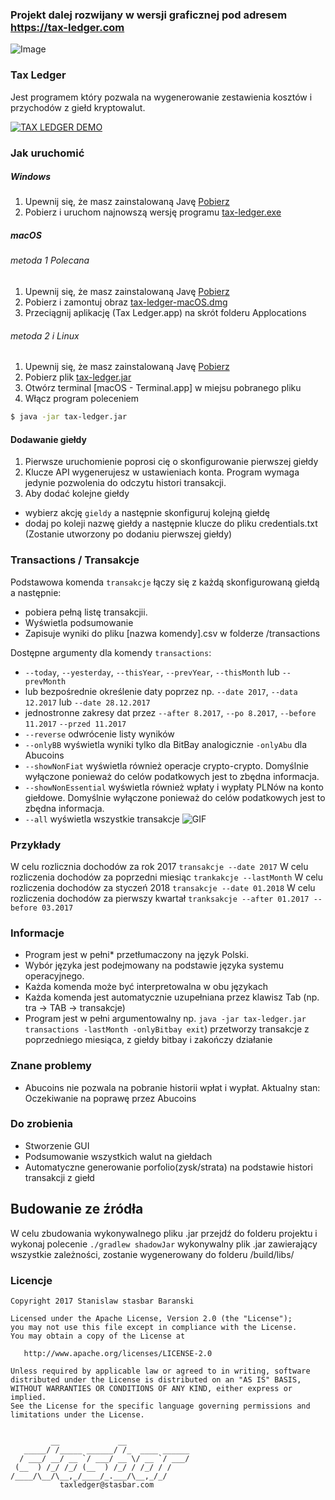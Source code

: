 ### Projekt dalej rozwijany w wersji graficznej pod adresem https://tax-ledger.com

![Image](https://i.imgur.com/wBVi8X4.png)
### Tax Ledger
Jest programem który pozwala na wygenerowanie zestawienia kosztów i przychodów z giełd kryptowalut.  

[![TAX LEDGER DEMO](https://img.youtube.com/vi/9FUEPTlwf4w/0.jpg)](https://www.youtube.com/watch?v=9FUEPTlwf4w)


### Jak uruchomić

##### Windows
1. Upewnij się, że masz zainstalowaną Javę [Pobierz](https://www.java.com/pl/download/)
2. Pobierz i uruchom najnowszą wersję programu [tax-ledger.exe](https://github.com/stasbar/tax-ledger-cli/releases/download/v1.1.4/tax-ledger-windows.exe)
##### macOS
###### metoda 1 Polecana
1. Upewnij się, że masz zainstalowaną Javę [Pobierz](https://www.java.com/pl/download/)
2. Pobierz i zamontuj obraz [tax-ledger-macOS.dmg](https://github.com/stasbar/tax-ledger-cli/releases/download/v1.1.4/tax-ledger-macOS.dmg)
3. Przeciągnij aplikację (Tax Ledger.app) na skrót folderu Applocations 
###### metoda 2 i Linux
1. Upewnij się, że masz zainstalowaną Javę [Pobierz](https://www.java.com/pl/download/)
2. Pobierz plik [tax-ledger.jar](https://github.com/stasbar/tax-ledger-cli/releases/download/v1.1.4/tax-ledger.jar)
3. Otwórz terminal [macOS - Terminal.app] w miejsu pobranego pliku 
4. Włącz program poleceniem

```sh
$ java -jar tax-ledger.jar 
```   

#### Dodawanie giełdy
1. Pierwsze uruchomienie poprosi cię o skonfigurowanie pierwszej giełdy
2. Klucze API wygenerujesz w ustawieniach konta. Program wymaga jedynie pozwolenia do odczytu histori transakcji.
3. Aby dodać kolejne giełdy 
- wybierz akcję `gieldy` a następnie skonfiguruj kolejną giełdę
- dodaj po koleji nazwę giełdy a następnie klucze do pliku credentials.txt (Zostanie utworzony po dodaniu pierwszej giełdy)

### Transactions / Transakcje

Podstawowa komenda `transakcje` łączy się z każdą skonfigurowaną giełdą a następnie:
 - pobiera pełną listę transakcjii.  
 - Wyświetla podsumowanie
 - Zapisuje wyniki do pliku [nazwa komendy].csv w folderze /transactions
  
 Dostępne argumenty dla komendy `transactions`:
 - `--today`, `--yesterday`, `--thisYear`, `--prevYear`, `--thisMonth` lub `--prevMonth`
 - lub bezpośrednie określenie daty poprzez np. `--date 2017`, `--data 12.2017` lub `--date 28.12.2017`
 - jednostronne zakresy dat przez `--after 8.2017`, `--po 8.2017`, `--before 11.2017`  `--przed 11.2017`  
 - `--reverse` odwrócenie listy wyników 
 - `--onlyBB` wyświetla wyniki tylko dla BitBay analogicznie `-onlyAbu` dla Abucoins
 - `--showNonFiat` wyświetla również operacje crypto-crypto. Domyślnie wyłączone ponieważ do celów podatkowych jest to zbędna informacja.
 - `--showNonEssential` wyświetla również wpłaty i wypłaty PLNów na konto giełdowe. Domyślnie wyłączone ponieważ do celów podatkowych jest to zbędna informacja.
 - `--all` wyświetla wszystkie transakcje 
 ![GIF](https://i.imgur.com/8ctkN6g.gif)
 
### Przykłady
W celu rozlicznia dochodów za rok 2017
`transakcje --date 2017`
W celu rozliczenia dochodów za poprzedni miesiąc
`trankakcje --lastMonth`
W celu rozliczenia dochodów za styczeń 2018
`transakcje --date 01.2018`
W celu rozliczenia dochodów za pierwszy kwartał
`tranksakcje --after 01.2017 --before 03.2017`

### Informacje
- Program jest w pełni* przetłumaczony na język Polski. 
- Wybór języka jest podejmowany na podstawie języka systemu operacyjnego.
- Każda komenda może być interpretowalna w obu językach
- Każda komenda jest automatycznie uzupełniana przez klawisz Tab (np. tra -> TAB -> transakcje)
- Program jest w pełni argumentowalny np. `java -jar tax-ledger.jar transactions -lastMonth -onlyBitbay exit`) przetworzy transakcje z poprzedniego miesiąca, z giełdy bitbay i zakończy działanie

### Znane problemy
- Abucoins nie pozwala na pobranie historii wpłat i wypłat. Aktualny stan: Oczekiwanie na poprawę przez Abucoins 

### Do zrobienia
- Stworzenie GUI
- Podsumowanie wszystkich walut na giełdach 
- Automatyczne generowanie porfolio(zysk/strata) na podstawie histori transakcji z giełd

## Budowanie ze źródła
W celu zbudowania wykonywalnego pliku .jar przejdź do folderu projektu i wykonaj polecenie
`./gradlew shadowJar`
wykonywalny plik .jar zawierający wszystkie zależności, zostanie wygenerowany do folderu /build/libs/  

### Licencje

```
Copyright 2017 Stanislaw stasbar Baranski

Licensed under the Apache License, Version 2.0 (the "License");
you may not use this file except in compliance with the License.
You may obtain a copy of the License at

   http://www.apache.org/licenses/LICENSE-2.0

Unless required by applicable law or agreed to in writing, software
distributed under the License is distributed on an "AS IS" BASIS,
WITHOUT WARRANTIES OR CONDITIONS OF ANY KIND, either express or implied.
See the License for the specific language governing permissions and
limitations under the License.


         __             __              
   _____/ /_____ ______/ /_  ____ ______
  / ___/ __/ __ `/ ___/ __ \/ __ `/ ___/
 (__  ) /_/ /_/ (__  ) /_/ / /_/ / /    
/____/\__/\__,_/____/_.___/\__,_/_/     
           taxledger@stasbar.com            
```
